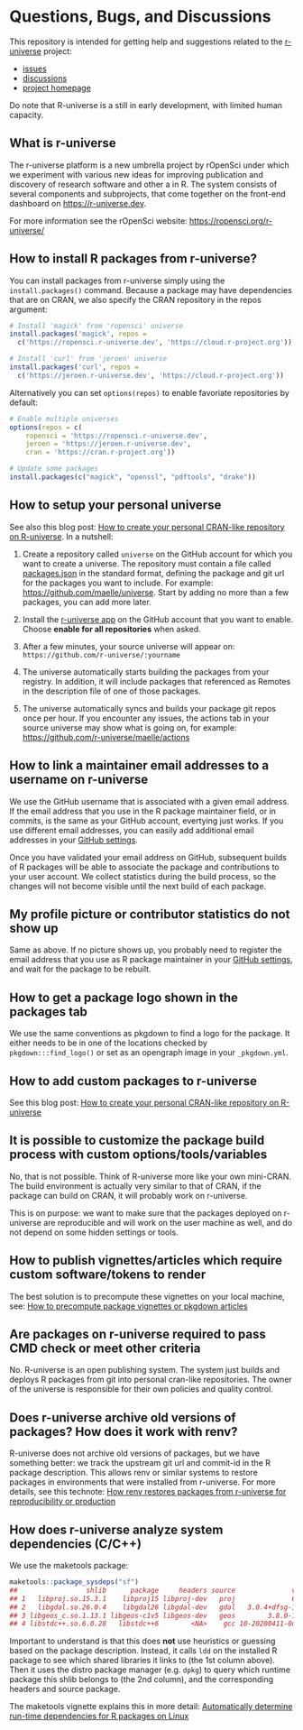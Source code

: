 # Questions, Bugs, and Discussions

This repository is intended for getting help and suggestions related to the [r-universe](https://r-universe.dev) project:

 - [issues](https://github.com/r-universe-org/bugs/issues) 
 - [discussions](https://github.com/r-universe-org/bugs/discussions)
 - [project homepage](https://ropensci.org/r-universe/)

Do note that R-universe is a still in early development, with limited human capacity.

## What is r-universe

The r-universe platform is a new umbrella project by rOpenSci under which we experiment with various new ideas for improving publication and discovery of research software and other a in R. The system consists of several components and subprojects, that come together on the front-end dashboard on https://r-universe.dev.

For more information see the rOpenSci website: https://ropensci.org/r-universe/


## How to install R packages from r-universe?

You can install packages from r-universe simply using the `install.packages()` command. Because a package may have dependencies that are on CRAN, we also specify the CRAN repository in the repos argument:

```r
# Install 'magick' from 'ropensci' universe
install.packages('magick', repos =
  c('https://ropensci.r-universe.dev', 'https://cloud.r-project.org'))

# Install 'curl' from 'jeroen' universe
install.packages('curl', repos =
  c('https://jeroen.r-universe.dev', 'https://cloud.r-project.org'))
```

Alternatively you can set `options(repos)` to enable favoriate repositories by default:

```r
# Enable multiple universes
options(repos = c(
    ropensci = 'https://ropensci.r-universe.dev',
    jeroen = 'https://jeroen.r-universe.dev',
    cran = 'https://cran.r-project.org'))

# Update some packages
install.packages(c("magick", "openssl", "pdftools", "drake"))
```

## How to setup your personal universe

See also this blog post: [How to create your personal CRAN-like repository on R-universe](https://ropensci.org/blog/2021/06/22/setup-runiverse/). In a nutshell:

1. Create a repository called `universe` on the GitHub account for which you want to create a universe. The repository must contain a file called [packages.json](https://github.com/r-universe-org/demo-registry/blob/master/packages.json) in the standard format, defining the package and git url for the packages you want to include. For example: https://github.com/maelle/universe. Start by adding no more than a few packages, you can add more later.

2. Install the [r-universe app](https://github.com/apps/r-universe/installations/new) on the GitHub account that you want to enable. Choose __enable for all repositories__ when asked.

3. After a few minutes, your source universe will appear on: `https://github.com/r-universe/:yourname`

4. The universe automatically starts building the packages from your registry. In addition, it will include packages that referenced as Remotes in the description file of one of those packages.

5. The universe automatically syncs and builds your package git repos once per hour.
If you encounter any issues, the actions tab in your source universe may show what is going on, for example: https://github.com/r-universe/maelle/actions



## How to link a maintainer email addresses to a username on r-universe

We use the GitHub username that is associated with a given email address. If the email address that you use in the R package maintainer field, or in commits, is the same as your GitHub account, evertying just works. If you use different email addresses, you can easily add additional email addresses in your [GitHub settings](https://github.com/settings/emails).

Once you have validated your email address on GitHub, subsequent builds of R packages will be able to associate the package and contributions to your user account. We collect statistics during the build process, so the changes will not become visible until the next build of each package.

## My profile picture or contributor statistics do not show up

Same as above. If no picture shows up, you probably need to register the email address that you use as R package maintainer in your [GitHub settings](https://github.com/settings/emails), and wait for the package to be rebuilt.


## How to get a package logo shown in the packages tab

We use the same conventions as pkgdown to find a logo for the package. It either needs to be in one of the locations checked by `pkgdown:::find_logo()` or set as an opengraph image in your `_pkgdown.yml`.


## How to add custom packages to r-universe

See this blog post: [How to create your personal CRAN-like repository on R-universe](https://ropensci.org/blog/2021/06/22/setup-runiverse/)


## It is possible to customize the package build process with custom options/tools/variables

No, that is not possible. Think of R-universe more like your own mini-CRAN. The build environment is actually very similar to that of CRAN, if the package can build on CRAN, it will probably work on r-universe.

This is on purpose: we want to make sure that the packages deployed on r-universe are reproducible and will work on the user machine as well, and do not depend on some hidden settings or tools.

## How to publish vignettes/articles which require custom software/tokens to render

The best solution is to precompute these vignettes on your local machine, see: [How to precompute package vignettes or pkgdown articles](https://ropensci.org/blog/2019/12/08/precompute-vignettes/)


## Are packages on r-universe required to pass CMD check or meet other criteria

No. R-universe is an open publishing system. The system just builds and deploys R packages from git into personal cran-like repositories. The owner of the universe is responsible for their own policies and quality control.

## Does r-universe archive old versions of packages? How does it work with renv?

R-universe does not archive old versions of packages, but we have something better: we track the upstream git url and commit-id in the R package description. This allows renv or similar systems to restore packages in environments that were installed from r-universe. For more details, see this technote: [How renv restores packages from r-universe for reproducibility or production](https://ropensci.org/blog/2022/01/06/runiverse-renv/) 


## How does r-universe analyze system dependencies (C/C++)

We use the maketools package:

```r
maketools::package_sysdeps("sf")
##                 shlib      package     headers source              version
## 1   libproj.so.15.3.1    libproj15 libproj-dev   proj              6.3.1-1
## 2   libgdal.so.26.0.4    libgdal26 libgdal-dev   gdal   3.0.4+dfsg-1build3
## 3 libgeos_c.so.1.13.1 libgeos-c1v5 libgeos-dev   geos        3.8.0-1build1
## 4 libstdc++.so.6.0.28   libstdc++6        <NA>    gcc 10-20200411-0ubuntu1
```

Important to understand is that this does __not__ use heuristics or guessing based on the package description. Instead, it calls `ldd` on the installed R package to see which shared libraries it links to (the 1st column above). Then it uses the distro package manager (e.g. `dpkg`) to query which runtime package this shlib belongs to (the 2nd column), and the corresponding headers and source package.

The maketools vignette explains this in more detail: [Automatically determine run-time dependencies for R packages on Linux](https://cran.r-project.org/web/packages/maketools/vignettes/sysdeps.html)
